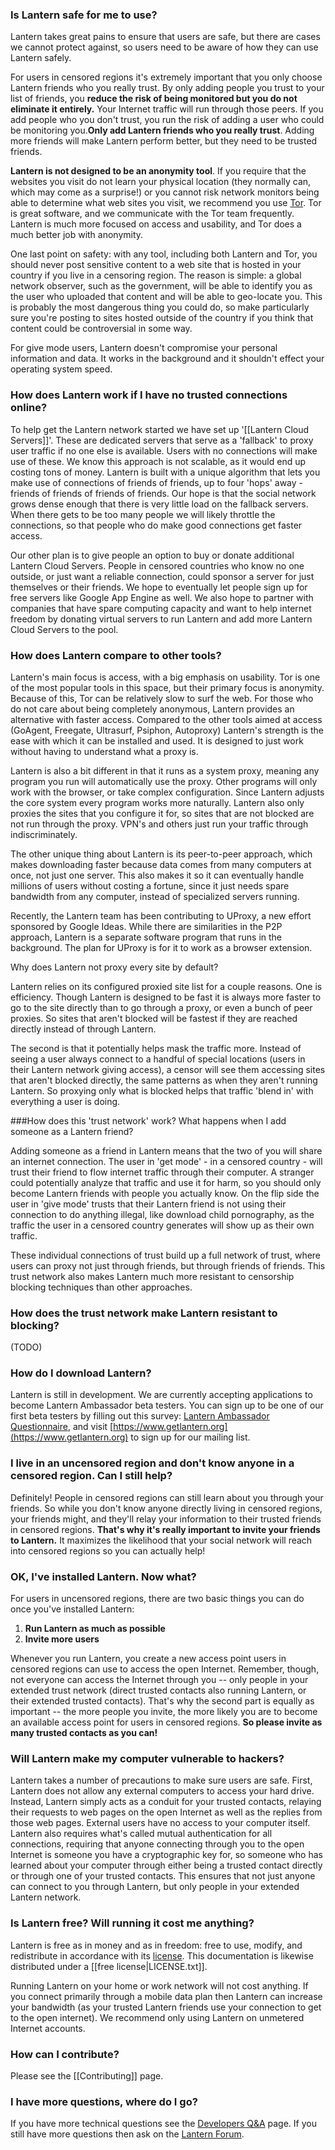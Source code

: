 ### <a name="safe"/> Is Lantern safe for me to use?

Lantern takes great pains to ensure that users are safe, but there are cases we cannot protect against, so users need to be aware of how they can use Lantern safely. 

For users in censored regions it's extremely important that you only choose Lantern friends who you really trust. By only adding people you trust to your list of friends, you **reduce the risk of being monitored but you do not eliminate it entirely.** Your Internet traffic will run through those peers. If you add people who you don't trust, you run the risk of adding a user who could be monitoring you.**Only add Lantern friends who you really trust**. Adding more friends will make Lantern perform better, but they need to be trusted friends.

**Lantern is not designed to be an anonymity tool**. If you require that the websites you visit do not learn your physical location (they normally can, which may come as a surprise!) or you cannot risk network monitors being able to determine what web sites you visit, we recommend you use [Tor](https://www.torproject.org). Tor is great software, and we communicate with the Tor team frequently. Lantern is much more focused on access and usability, and Tor does a much better job with anonymity.

One last point on safety: with any tool, including both Lantern and Tor, you should never post sensitive content to a web site that is hosted in your country if you live in a censoring region. The reason is simple: a global network observer, such as the government, will be able to identify you as the user who uploaded that content and will be able to geo-locate you. This is probably the most dangerous thing you could do, so make particularly sure you're posting to sites hosted outside of the country if you think that content could be controversial in some way.

For give mode users, Lantern doesn't compromise your personal information and data. It works in the background and it shouldn't effect your operating system speed.  

### <a name="no-connections"/> How does Lantern work if I have no trusted connections online?

To help get the Lantern network started we have set up '[[Lantern Cloud Servers]]'. These are dedicated servers that serve as a 'fallback' to proxy user traffic if no one else is available. Users with no connections will make use of these. We know this approach is not scalable, as it would end up costing tons of money. Lantern is built with a unique algorithm that lets you make use of connections of friends of friends, up to four 'hops' away - friends of friends of friends of friends. Our hope is that the social network grows dense enough that there is very little load on the fallback servers. When there gets to be too many people we will likely throttle the connections, so that people who do make good connections get faster access.

Our other plan is to give people an option to buy or donate additional Lantern Cloud Servers. People in censored countries who know no one outside, or just want a reliable connection, could sponsor a server for just themselves or their friends. We hope to eventually let people sign up for free servers like Google App Engine as well. We also hope to partner with companies that have spare computing capacity and want to help internet freedom by donating virtual servers to run Lantern and add more Lantern Cloud Servers to the pool.

### <a name="compare"/>How does Lantern compare to other tools?

Lantern's main focus is access, with a big emphasis on usability. Tor is one of the most popular tools in this space, but their primary focus is anonymity. Because of this, Tor can be relatively slow to surf the web. For those who do not care about being completely anonymous, Lantern provides an alternative with faster access. Compared to the other tools aimed at access (GoAgent, Freegate, Ultrasurf, Psiphon, Autoproxy) Lantern's strength is the ease with which it can be installed and used. It is designed to just work without having to understand what a proxy is. 

Lantern is also a bit different in that it runs as a system proxy, meaning any program you run will automatically use the proxy. Other programs will only work with the browser, or take complex configuration. Since Lantern adjusts the core system every program works more naturally. Lantern also only proxies the sites that you configure it for, so sites that are not blocked are not run through the proxy. VPN's and others just run your traffic through indiscriminately. 

The other unique thing about Lantern is its peer-to-peer approach, which makes downloading faster because data comes from many computers at once, not just one server. This also makes it so it can eventually handle millions of users without costing a fortune, since it just needs spare bandwidth from any computer, instead of specialized servers running.

Recently, the Lantern team has been contributing to UProxy, a new effort sponsored by Google Ideas. While there are similarities in the P2P approach, Lantern is a separate software program that runs in the background. The plan for UProxy is for it to work as a browser extension. 

<a name="proxy-list"/> Why does Lantern not proxy every site by default? 

Lantern relies on its configured proxied site list for a couple reasons. One is efficiency. Though Lantern is designed to be fast it is always more faster to go to the site directly than to go through a proxy, or even a bunch of peer proxies. So sites that aren't blocked will be fastest if they are reached directly instead of through Lantern. 

The second is that it potentially helps mask the traffic more. Instead of seeing a user always connect to a handful of special locations (users in their Lantern network giving access), a censor will see them accessing sites that aren't blocked directly, the same patterns as when they aren't running Lantern. So proxying only what is blocked helps that traffic 'blend in' with everything a user is doing.

###<a name="trust-network"/>How does this 'trust network' work? What happens when I add someone as a Lantern friend?

Adding someone as a friend in Lantern means that the two of you will share an internet connection. The user in 'get mode' - in a censored country - will trust their friend to flow internet traffic through their computer. A stranger could potentially analyze that traffic and use it for harm, so you should only become Lantern friends with people you actually know. On the flip side the user in 'give mode' trusts that their Lantern friend is not using their connection to do anything illegal, like download child pornography, as the traffic the user in a censored country generates will show up as their own traffic.

These individual connections of trust build up a full network of trust, where users can proxy not just through friends, but through friends of friends. This trust network also makes Lantern much more resistant to censorship blocking techniques than other approaches.

### <a name="resist-blocking"/>How does the trust network make Lantern resistant to blocking?

(TODO)


### <a name="howto"/> How do I download Lantern?
Lantern is still in development. We are currently accepting applications to become Lantern Ambassador beta testers. You can sign up to be one of our first beta testers by filling out this survey:  [Lantern Ambassador Questionnaire](https://docs.google.com/forms/d/11LiZoCMptcc_lj4b01It9n64gngaDPU53_ge3mhiaIM/viewform), and visit [https://www.getlantern.org](https://www.getlantern.org) to sign up for our mailing list.

### <a name="know"/> I live in an uncensored region and don't know anyone in a censored region. Can I still help?
Definitely! People in censored regions can still learn about you through your friends. So while you don't know anyone directly living in censored regions, your friends might, and they'll relay your information to their trusted friends in censored regions. **That's why it's really important to invite your friends to Lantern.** It maximizes the likelihood that your social network will reach into censored regions so you can actually help!


### <a name="whattodo"/> OK, I've installed Lantern. Now what?
For users in uncensored regions, there are two basic things you can do once you've installed Lantern:

1. **Run Lantern as much as possible**
1. **Invite more users**

Whenever you run Lantern, you create a new access point users in censored regions can use to access the open Internet. Remember, though, not everyone can access the Internet through you -- only people in your extended trust network (direct trusted contacts also running Lantern, or their extended trusted contacts). That's why the second part is equally as important -- the more people you invite, the more likely you are to become an available access point for users in censored regions. **So please invite as many trusted contacts as you can!**

### <a name="hackers"/> Will Lantern make my computer vulnerable to hackers?
Lantern takes a number of precautions to make sure users are safe. First, Lantern does not allow any external computers to access your hard drive. Instead, Lantern simply acts as a conduit for your trusted contacts, relaying their requests to web pages on the open Internet as well as the replies from those web pages. External users have no access to your computer itself. Lantern also requires what's called mutual authentication for all connections, requiring that anyone connecting through you to the open Internet is someone you have a cryptographic key for, so someone who has learned about your computer through either being a trusted contact directly or through one of your trusted contacts. This ensures that not just anyone can connect to you through Lantern, but only people in your extended Lantern network.

### <a name="is-lantern-free"/> Is Lantern free? Will running it cost me anything?

Lantern is free as in money and as in freedom: free to use, modify, and
redistribute in accordance with its
[license](https://raw.github.com/getlantern/lantern/master/LICENSE). This
documentation is likewise distributed under a [[free license|LICENSE.txt]].

Running Lantern on your home or work network will not cost anything. If you connect primarily through a mobile data plan then Lantern can increase your bandwidth (as your trusted Lantern friends use your connection to get to the open internet). We recommend only using Lantern on unmetered Internet accounts.

### <a name="contributing"/> How can I contribute?

Please see the [[Contributing]] page.

### <a name="more"/> I have more questions, where do I go?

If you have more technical questions see the [Developers Q&A](https://github.com/getlantern/lantern/wiki/%5Bdevelopers%5D-Questions-and-Answers) page. If you still have more questions then ask on the [Lantern Forum](https://groups.google.com/forum/#!forum/lantern-users-en).